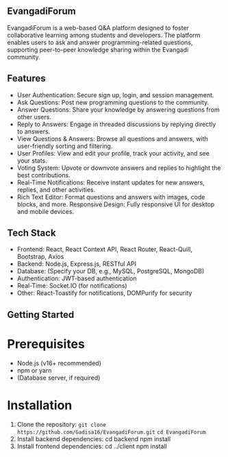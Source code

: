 ## EvangadiForum
EvangadiForum is a web-based Q&A platform designed to foster collaborative learning among students and developers. The platform enables users to ask and answer programming-related questions, supporting peer-to-peer knowledge sharing within the Evangadi community.

## Features
- User Authentication: Secure sign up, login, and session management.
- Ask Questions: Post new programming questions to the community.
- Answer Questions: Share your knowledge by answering questions from other users.
- Reply to Answers: Engage in threaded discussions by replying directly to answers.
- View Questions & Answers: Browse all questions and answers, with user-friendly sorting and filtering.
- User Profiles: View and edit your profile, track your activity, and see your stats.
- Voting System: Upvote or downvote answers and replies to highlight the best contributions.
- Real-Time Notifications: Receive instant updates for new answers, replies, and other activities.
- Rich Text Editor: Format questions and answers with images, code blocks, and more.
Responsive Design: Fully responsive UI for desktop and mobile devices.

## Tech Stack
- Frontend: React, React Context API, React Router, React-Quill, Bootstrap, Axios
- Backend: Node.js, Express.js, RESTful API
- Database: (Specify your DB, e.g., MySQL, PostgreSQL, MongoDB)
- Authentication: JWT-based authentication
- Real-Time: Socket.IO (for notifications)
- Other: React-Toastify for notifications, DOMPurify for security

## Getting Started
# Prerequisites
- Node.js (v16+ recommended)
- npm or yarn
- (Database server, if required)

# Installation
1. Clone the repository:
    ```git clone https://github.com/Gadisa16/EvangadiForum.git```
    `cd EvangadiForum`
2. Install backend dependencies:
    cd backend
    npm install
3. Install frontend dependencies:
    cd ../client
    npm install
